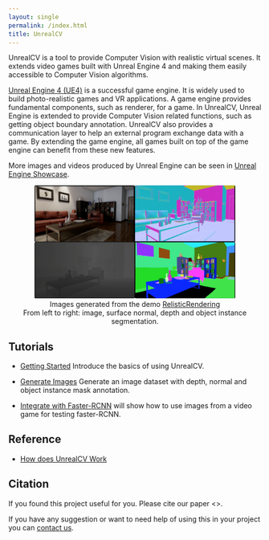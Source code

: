 ```yaml
---
layout: single
permalink: /index.html
title: UnrealCV
---
```


UnrealCV is a tool to provide Computer Vision with realistic virtual scenes. It extends video games built with Unreal Engine 4 and making them easily accessible to Computer Vision algorithms.

[Unreal Engine 4 (UE4)](http://unrealengine.com) is a successful game engine. It is widely used to build photo-realistic games and VR applications. A game engine provides fundamental components, such as renderer, for a game. In UnrealCV, Unreal Engine is extended to provide Computer Vision related functions, such as getting object boundary annotation. UnrealCV also provides a communication layer to help an external program exchange data with a game. By extending the game engine, all games built on top of the game engine can benefit from these new features.

More images and videos produced by Unreal Engine can be seen in [Unreal Engine Showcase](ue4_showcase.html).

<!-- Show some high quality game images. Show image and annotation -->
<center>
<!-- <iframe width="560" height="315" src="https://www.youtube.com/embed/R-yd452NU6s" frameborder="0" allowfullscreen></iframe> -->
<img width="400px" src="images/Annotation.png" alt="annotation"/><br>
<!-- Host this video in my website -->
Images generated from the demo <a href="model_zoo.html#realistic_rendering">RelisticRendering</a><br>
From left to right: image, surface normal, depth and object instance segmentation.
</center>
<!-- ![Annotation](images/Annotation.png) -->

<center>
</center>

## Tutorials

- [Getting Started](getting_started.html) Introduce the basics of using UnrealCV.

- [Generate Images](ipynb_generate_images.html) Generate an image dataset with depth, normal and object instance mask annotation.

- [Integrate with Faster-RCNN](faster_rcnn.html) will show how to use images from a video game for testing faster-RCNN.

## Reference

- [How does UnrealCV Work](how_does_it_work.html)

## Citation

If you found this project useful for you. Please cite our paper <>.

If you have any suggestion or want to need help of using this in your project you can [contact us](contact.html).
